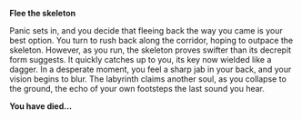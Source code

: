 **Flee the skeleton**

Panic sets in, and you decide that fleeing back the way you came is your best option. You turn to rush back along the corridor, hoping to outpace the skeleton. However, as you run, the skeleton proves swifter than its decrepit form suggests. It quickly catches up to you, its key now wielded like a dagger. In a desperate moment, you feel a sharp jab in your back, and your vision begins to blur. The labyrinth claims another soul, as you collapse to the ground, the echo of your own footsteps the last sound you hear.

**You have died...**